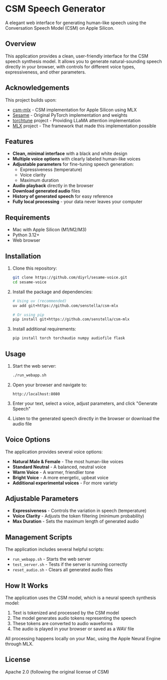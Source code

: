 # CSM Speech Generator

A elegant web interface for generating human-like speech using the Conversation Speech Model (CSM) on Apple Silicon.

## Overview

This application provides a clean, user-friendly interface for the CSM speech synthesis model. It allows you to generate natural-sounding speech directly in your browser, with controls for different voice types, expressiveness, and other parameters.

## Acknowledgements

This project builds upon:

- [csm-mlx](https://github.com/senstella/csm-mlx) - CSM implementation for Apple Silicon using MLX
- [Sesame](https://sesame.com) - Original PyTorch implementation and weights
- [torchtune](https://github.com/pytorch/torchtune) project - Providing LLaMA attention implementation
- [MLX](https://github.com/ml-explore/mlx) project - The framework that made this implementation possible

## Features

- **Clean, minimal interface** with a black and white design
- **Multiple voice options** with clearly labeled human-like voices
- **Adjustable parameters** for fine-tuning speech generation:
  - Expressiveness (temperature)
  - Voice clarity
  - Maximum duration
- **Audio playback** directly in the browser
- **Download generated audio** files
- **History of generated speech** for easy reference
- **Fully local processing** - your data never leaves your computer

## Requirements

- Mac with Apple Silicon (M1/M2/M3)
- Python 3.12+
- Web browser

## Installation

1. Clone this repository:
   ```bash
   git clone https://github.com/diyrl/sesame-voice.git
   cd sesame-voice
   ```

2. Install the package and dependencies:
   ```bash
   # Using uv (recommended)
   uv add git+https://github.com/senstella/csm-mlx
   
   # Or using pip
   pip install git+https://github.com/senstella/csm-mlx
   ```

3. Install additional requirements:
   ```bash
   pip install torch torchaudio numpy audiofile flask
   ```

## Usage

1. Start the web server:
   ```bash
   ./run_webapp.sh
   ```

2. Open your browser and navigate to:
   ```
   http://localhost:8080
   ```

3. Enter your text, select a voice, adjust parameters, and click "Generate Speech"

4. Listen to the generated speech directly in the browser or download the audio file

## Voice Options

The application provides several voice options:

- **Natural Male & Female** - The most human-like voices
- **Standard Neutral** - A balanced, neutral voice
- **Warm Voice** - A warmer, friendlier tone
- **Bright Voice** - A more energetic, upbeat voice
- **Additional experimental voices** - For more variety

## Adjustable Parameters

- **Expressiveness** - Controls the variation in speech (temperature)
- **Voice Clarity** - Adjusts the token filtering (minimum probability)
- **Max Duration** - Sets the maximum length of generated audio

## Management Scripts

The application includes several helpful scripts:

- `run_webapp.sh` - Starts the web server
- `test_server.sh` - Tests if the server is running correctly
- `reset_audio.sh` - Clears all generated audio files

## How It Works

The application uses the CSM model, which is a neural speech synthesis model:

1. Text is tokenized and processed by the CSM model
2. The model generates audio tokens representing the speech
3. These tokens are converted to audio waveforms
4. The audio is played in your browser or saved as a WAV file

All processing happens locally on your Mac, using the Apple Neural Engine through MLX.

## License

Apache 2.0 (following the original license of CSM)